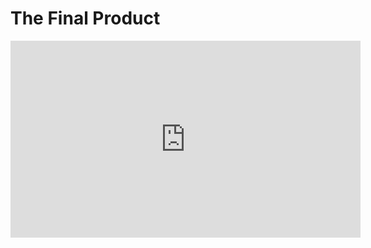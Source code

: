 # The Final Product


<iframe width="560" height="315" 
    src="https://www.youtube.com/embed/nLpGi665vC0" 
    title="The Final Product - Controlling a Robot with Your Eyes!" 
    frameborder="0" 
    allow="accelerometer; autoplay; clipboard-write; encrypted-media; gyroscope; picture-in-picture" 
    allowfullscreen>
</iframe>
